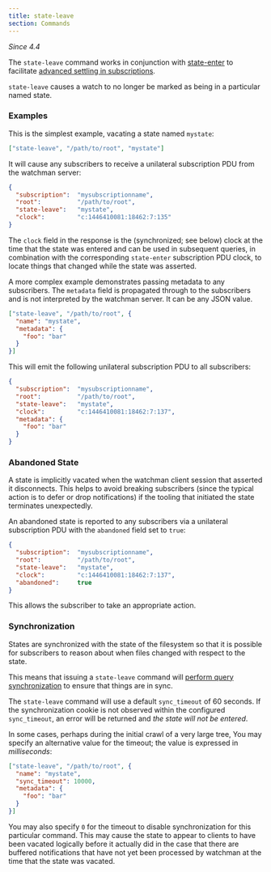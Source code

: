 ```yaml
---
title: state-leave
section: Commands
---
```


*Since 4.4*

The `state-leave` command works in conjunction with
[state-enter](/watchman/docs/cmd/state-enter.html) to facilitate [advanced
settling in subscriptions](/watchman/docs/cmd/subscribe.html#advanced-settling).

`state-leave` causes a watch to no longer be marked as being in a particular
named state.

### Examples

This is the simplest example, vacating a state named `mystate`:

~~~json
["state-leave", "/path/to/root", "mystate"]
~~~

It will cause any subscribers to receive a unilateral subscription PDU from the
watchman server:

~~~json
{
  "subscription":  "mysubscriptionname",
  "root":          "/path/to/root",
  "state-leave":   "mystate",
  "clock":         "c:1446410081:18462:7:135"
}
~~~

The `clock` field in the response is the (synchronized; see below) clock at the
time that the state was entered and can be used in subsequent queries, in
combination with the corresponding `state-enter` subscription PDU clock, to
locate things that changed while the state was asserted.

A more complex example demonstrates passing metadata to any subscribers.  The
`metadata` field is propagated through to the subscribers and is not
interpreted by the watchman server.  It can be any JSON value.

~~~json
["state-leave", "/path/to/root", {
  "name": "mystate",
  "metadata": {
    "foo": "bar"
  }
}]
~~~

This will emit the following unilateral subscription PDU to all subscribers:

~~~json
{
  "subscription":  "mysubscriptionname",
  "root":          "/path/to/root",
  "state-leave":   "mystate",
  "clock":         "c:1446410081:18462:7:137",
  "metadata": {
    "foo": "bar"
  }
}
~~~

### Abandoned State

A state is implicitly vacated when the watchman client session that asserted it
disconnects.  This helps to avoid breaking subscribers (since the typical
action is to defer or drop notifications) if the tooling that initiated the
state terminates unexpectedly.

An abandoned state is reported to any subscribers via a unilateral subscription
PDU with the `abandoned` field set to `true`:

~~~json
{
  "subscription":  "mysubscriptionname",
  "root":          "/path/to/root",
  "state-leave":   "mystate",
  "clock":         "c:1446410081:18462:7:137",
  "abandoned":     true
}
~~~

This allows the subscriber to take an appropriate action.

### Synchronization

States are synchronized with the state of the filesystem so that it is
possible for subscribers to reason about when files changed with respect to
the state.

This means that issuing a `state-leave` command will [perform query
synchronization](/watchman/docs/cookies.html#how-cookies-work) to ensure that
things are in sync.

The `state-leave` command will use a default `sync_timeout` of 60 seconds.
If the synchronization cookie is not observed within the configured
`sync_timeout`, an error will be returned and *the state will not be entered*.

In some cases, perhaps during the initial crawl of a very large tree, You may
specify an alternative value for the timeout; the value is expressed in
*milliseconds*:

~~~json
["state-leave", "/path/to/root", {
  "name": "mystate",
  "sync_timeout": 10000,
  "metadata": {
    "foo": "bar"
  }
}]
~~~

You may also specify `0` for the timeout to disable synchronization for this
particular command.   This may cause the state to appear to clients to have
been vacated logically before it actually did in the case that there are
buffered notifications that have not yet been processed by watchman at the time
that the state was vacated.

